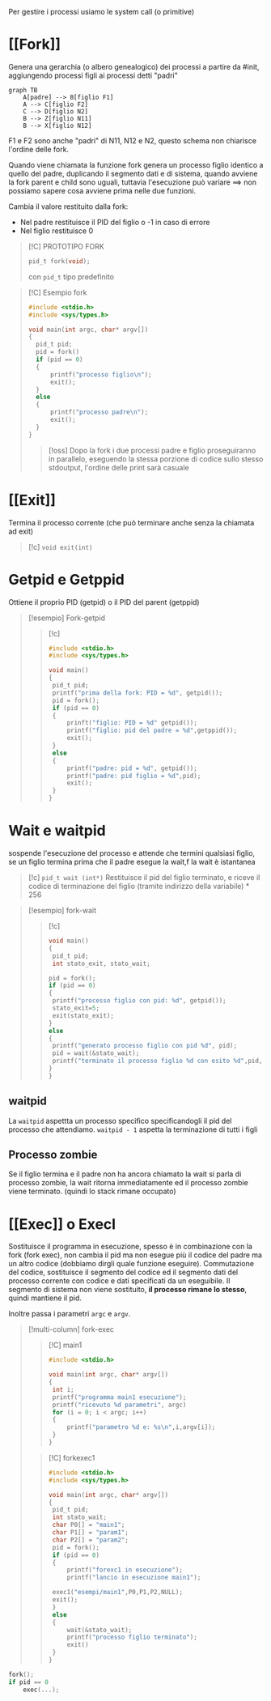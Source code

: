 Per gestire i processi usiamo le system call (o primitive)

# [[Fork]]
Genera una gerarchia (o albero genealogico) dei processi a partire da #init, aggiungendo processi figli ai processi detti "padri"

```mermaid
graph TB
	A[padre] --> B[figlio F1]
	A --> C[figlio F2]
	C --> D[figlio N2]
	B --> Z[figlio N11]
	B --> X[figlio N12]
```

F1 e F2 sono anche "padri" di N11, N12 e N2, questo schema non chiarisce l'ordine delle fork.

Quando viene chiamata la funzione fork genera un processo figlio identico a quello del padre, duplicando il segmento dati e di sistema, quando avviene la fork parent e child sono uguali, tuttavia l'esecuzione può variare $\implies$ non possiamo sapere cosa avviene prima nelle due funzioni.

Cambia il valore restituito dalla fork: 
- Nel padre restituisce il PID del figlio o -1 in caso di errore
- Nel figlio restituisce 0




>[!C] PROTOTIPO FORK
>```c
>pid_t fork(void);
>```
>con `pid_t` tipo predefinito

>[!C] Esempio fork
>```C
>#include <stdio.h>
>#include <sys/types.h>
>
>void main(int argc, char* argv[])
>{
> 	pid_t pid;
> 	pid = fork()
> 	if (pid == 0)
> 	{
> 		printf("processo figlio\n");
> 		exit();
> 	}
> 	else
> 	{
> 		printf("processo padre\n");
> 		exit();
> 	}
>}
>```
>
>>[!oss]
>>Dopo la fork i due processi padre e figlio proseguiranno in parallelo, eseguendo la stessa porzione di codice sullo stesso stdoutput, l'ordine delle print sarà casuale


# [[Exit]]
Termina il processo corrente (che può terminare anche senza la chiamata ad exit)

>[!c]
>`void exit(int)`

# Getpid e Getppid
Ottiene il proprio PID (getpid) o il PID del parent (getppid)


>[!esempio] Fork-getpid
>
>>[!c]
>>```c
>>#include <stdio.h>
>>#include <sys/types.h>
>>
>>void main()
>>{
>>	pid_t pid;
>>	printf("prima della fork: PID = %d", getpid());
>>	pid = fork();
>>	if (pid == 0)
>>	{
>>		prinft("figlio: PID = %d" getpid());
>>		printf("figlio: pid del padre = %d",getppid());
>>		exit();	
>>	}
>>	else
>>	{
>>		printf("padre: pid = %d", getpid());
>>		printf("padre: pid figlio = %d",pid);
>>		exit();
>>	}
>>}
>>``` 



# Wait e waitpid
sospende l'esecuzione del processo e attende che termini qualsiasi figlio, se un figlio termina prima che il padre esegue la wait,f la wait è istantanea

>[!c]
>`pid_t wait (int*)`
>Restituisce il pid del figlio terminato, e riceve il codice di terminazione del figlio (tramite indirizzo della variabile) * 256


>[!esempio] fork-wait
>>[!c]
>>```c
>>void main()
>>{
>>	pid_t pid;
>>	int stato_exit, stato_wait;
>>
>> pid = fork();
>> if (pid == 0)
>> {
>> 	printf("processo figlio con pid: %d", getpid());
>> 	stato_exit=5;
>> 	exit(stato_exit);
>> }
>> else
>> {
>> 	printf("generato processo figlio con pid %d", pid);
>> 	pid = wait(&stato_wait);
>> 	printf("terminato il processo figlio %d con esito %d",pid, stato_wait/256)
>> }
>>}
>>```


## waitpid
La `waitpid` aspettta un processo specifico specificandogli il pid del processo che attendiamo.
`waitpid - 1` aspetta la terminazione di tutti i figli
## Processo zombie
Se il figlio termina e il padre non ha ancora chiamato la wait si parla di processo zombie, la wait ritorna immediatamente ed il processo zombie viene terminato. (quindi lo stack rimane occupato)



# [[Exec]] o Execl

Sostituisce il programma in esecuzione, spesso è in combinazione con la fork (fork exec), non cambia il pid ma non esegue più il codice del padre ma un altro codice (dobbiamo dirgli quale funzione eseguire). Commutazione del codice, sostituisce il segmento del codice ed il segmento dati del processo corrente con codice e dati specificati da un eseguibile.
Il segmento di sistema non viene sostituito, **il processo rimane lo stesso**, quindi mantiene il pid.

Inoltre passa i parametri `argc` e `argv`.

>[!multi-column] fork-exec
>
>>[!C] main1
>>```C
>>#include <stdio.h>
>>
>>void main(int argc, char* argv[])
>>{
>>	int i;
>>	printf("programma main1 esecuzione");
>>	printf("ricevuto %d parametri", argc)
>>	for (i = 0; i < argc; i++)
>>	{
>>		printf("parametro %d e: %s\n",i,argv[i]);	
>>	}
>>}
>>```
>
>>[!C] forkexec1
>>
>>```C
>>#include <stdio.h>
>>#include <sys/types.h>
>>
>>void main(int argc, char* argv[])
>>{
>>	pid_t pid;
>>	int stato_wait;
>>	char P0[] = "main1";
>>	char P1[] = "param1";
>>	char P2[] = "param2";
>>	pid = fork();
>>	if (pid == 0)
>>	{
>>		printf("forexc1 in esecuzione");
>>		printf("lancio in esecuzione main1");
>>
>>	exec1("esempi/main1",P0,P1,P2,NULL);
>>	exit();
>>	}
>>	else
>>	{
>>		wait(&stato_wait);
>>		printf("processo figlio terminato");
>>		exit()
>>	}
>>}
>>```



```c
fork();
if pid == 0
	exec(...);
```